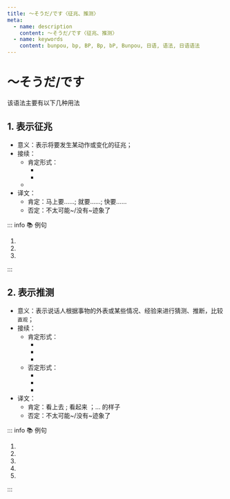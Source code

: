 ```yaml
---
title: 〜そうだ/です〈征兆、推测〉
meta:
  - name: description
    content: 〜そうだ/です〈征兆、推测〉
  - name: keywords
    content: bunpou, bp, BP, Bp, bP, Bunpou, 日语, 语法, 日语语法
---
```

    
# 〜そうだ/です

该语法主要有以下几种用法

## 1. 表示征兆
    
- 意义：表示将要发生某动作或变化的征兆；
- 接续：
  - 肯定形式：
    - <grammer-content sentence='**动词第一连用形** + そうだ；' />
    - <grammer-content sentence='**动词第一连用形** + そうな + 名词;' />
  - <grammer-content sentence='否定形式：**动词第一连用形** + そうにもない/そうもない/そうにない' />
- 译文：
  - 肯定：马上要……; 就要……; 快要……
  - 否定：不太可能~/没有~迹象了

::: info :books: 例句

1. <grammer-content sentence='[空/そら]が[暗く/くらく]て、[今/いま]にも[雪/ゆき]が**[降り/ふり]そうだ**。' trans='天空很昏暗眼看就要下雪了。' />
2. <grammer-content sentence='[今日/きょう]は[雨/あめ]が**[降り/ふり]そうな[天気/てんき]**ですね。' trans='今天是快要下雨的天气 。' />
3. <grammer-content sentence='もう[約束/やくそく]の[時間/じかん]を30[分/ぶん]も[過ぎ/すぎ]たから、[彼女/かのじょ]は**[来/き]そうにもない**。' trans='离约好的时间已经过去足足30分钟了，她应该不会来了。' />

:::

## 2. 表示推测

- 意义：表示说话人根据事物的外表或某些情况、经验来进行猜测、推断，比较 `直观`；
- 接续：
  - 肯定形式：
    - <grammer-content sentence='**形容词词干/动词第一连用形** + そうだ' />
    - <grammer-content sentence='**形容词词干/动词第一连用形** + そうな + 名词' />
    - <grammer-content sentence='**形容词词干/动词第一连用形** + そうに + 动词' />
  - 否定形式：
    - <grammer-content sentence='**形容词词干** + そうではない' />
    - <grammer-content sentence='A1くなさそうだ' />
    - <grammer-content sentence='A2ではなさそうだ' />
- 译文：
  - 肯定：看上去 ; 看起来 ；... 的样子
  - 否定：不太可能~/没有~迹象了

::: info :books: 例句

1. <grammer-content sentence='みんな、とても**[楽し/たのし]そうです**。' trans='大家看上去好开心哇！' />
2. <grammer-content sentence='[王/おう]さんは[少し/すこし]**[苦し/くるし]そうな[顔/かお]**をしている。' trans='小王看上去很痛苦。' />
3. <grammer-content sentence='[高橋/たかはし]さんは**[楽し/たのし]そうに[春節/しゅんせつ]**の[話/はなし]をしました。' trans='高桥(看上去)开心地讨论了春节的话题。' />
4. <grammer-content sentence='この[小説/しょうせつ]はあまり**おもしろそうではない**。' trans='这本小说看起来没啥意思。' />
5. <grammer-content sentence='[彼/かれ]は[体/からだ]が**[丈夫/じょうぶ]ではなさそうだ**。' trans='他身体看着不太好。' />

:::